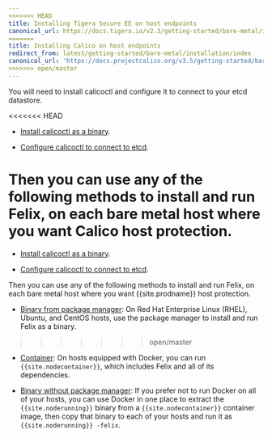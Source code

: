```yaml
---
<<<<<<< HEAD
title: Installing Tigera Secure EE on host endpoints
canonical_url: https://docs.tigera.io/v2.3/getting-started/bare-metal/installation/
=======
title: Installing Calico on host endpoints
redirect_from: latest/getting-started/bare-metal/installation/index
canonical_url: 'https://docs.projectcalico.org/v3.5/getting-started/bare-metal/installation/'
>>>>>>> open/master
---
```


You will need to install calicoctl and configure it to connect to your etcd datastore.

<<<<<<< HEAD
-  [Install calicoctl as a binary](/{{page.version}}/usage/calicoctl/install#installing-calicoctl-as-a-binary-on-a-single-host).

-  [Configure calicoctl to connect to etcd](/{{page.version}}/usage/calicoctl/configure/).

Then you can use any of the following methods to install and run Felix, on each bare metal
host where you want Calico host protection.
=======
-  [Install calicoctl as a binary](../../calicoctl/install#installing-calicoctl-as-a-binary-on-a-single-host).

-  [Configure calicoctl to connect to etcd](../../calicoctl/configure/etcd).

Then you can use any of the following methods to install and run Felix, on each bare metal
host where you want {{site.prodname}} host protection.

- [Binary from package manager](binary-mgr): On Red Hat Enterprise Linux (RHEL), Ubuntu,
  and CentOS hosts, use the package manager to install and run Felix as a binary.
>>>>>>> open/master

- [Container](container): On hosts equipped with Docker, you can run `{{site.nodecontainer}}`,
  which includes Felix and all of its dependencies.

- [Binary without package manager](binary): If you prefer not to run Docker on all of your
  hosts, you can use Docker in one place to extract the `{{site.noderunning}}` binary from a
  `{{site.nodecontainer}}` container image, then copy that binary to each of your hosts and
  run it as `{{site.noderunning}} -felix`.

